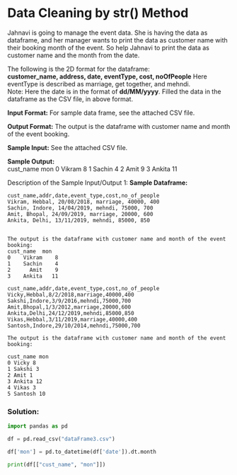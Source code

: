 # Data Cleaning by str() Method
 
Jahnavi is going to manage the event data. She is having the data as dataframe, and her manager wants to print the data as customer name with their booking month of the event.
So help Jahnavi to print the data as customer name and the month from the date.
 
The following is the 2D format for the dataframe:   
**customer_name, address, date, eventType, cost, noOfPeople**
Here eventType is described as marriage, get together, and mehndi.  
Note: Here the date is in the format of **dd/MM/yyyy**.
Filled the data in the dataframe as the CSV file, in above format.
 
**Input Format:**
For sample data frame, see the attached  CSV  file.
 
**Output Format:**
The output is the dataframe with customer name and month of the event booking.
 
**Sample Input:**
See the attached CSV file.
 
**Sample Output:**  
cust_name  mon
0    Vikram    8
1    Sachin    4
2      Amit    9
3    Ankita   11
 
Description of the Sample Input/Output 1:
**Sample Dataframe:**

```
cust_name,addr,date,event_type,cost,no_of_people
Vikram, Hebbal, 20/08/2018, marriage, 40000, 400
Sachin, Indore, 14/04/2019, mehndi, 75000, 700
Amit, Bhopal, 24/09/2019, marriage, 20000, 600
Ankita, Delhi, 13/11/2019, mehndi, 85000, 850

 
The output is the dataframe with customer name and month of the event booking:
cust_name  mon
0    Vikram    8
1    Sachin    4
2      Amit    9
3    Ankita   11
```

```
cust_name,addr,date,event_type,cost,no_of_people
Vicky,Hebbal,8/2/2018,marriage,40000,400
Sakshi,Indore,3/9/2016,mehndi,75000,700
Amit,Bhopal,1/3/2012,marriage,20000,600
Ankita,Delhi,24/12/2019,mehndi,85000,850
Vikas,Hebbal,3/11/2019,marriage,40000,400
Santosh,Indore,29/10/2014,mehndi,75000,700

The output is the dataframe with customer name and month of the event booking:

cust_name mon
0 Vicky 8
1 Sakshi 3
2 Amit 1
3 Ankita 12
4 Vikas 3
5 Santosh 10
```

### Solution:
```Python
import pandas as pd

df = pd.read_csv("dataFrame3.csv")

df['mon'] = pd.to_datetime(df['date']).dt.month

print(df[["cust_name", "mon"]])
```
